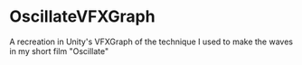 # OscillateVFXGraph

A recreation in Unity's VFXGraph of the technique I used to make the waves in my short film "Oscillate"